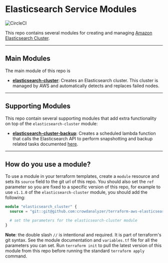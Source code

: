 # Elasticsearch Service Modules

![CircleCI](https://circleci.com/gh/crowdanalyzer/terraform-aws-elasticsearch-service.svg?style=shield&circle-token=ee4c42aecefaa755b1adadd17910023bb89d9a4d)

This repo contains several modules for creating and managing [Amazon Elasticsearch Cluster](https://aws.amazon.com/elasticsearch-service/).

---

## Main Modules

The main module of this repo is

- **[elasticsearch-cluster](./modules/elasticsearch-cluster)**: Creates an Elasticsearch cluster. This cluster is managed by AWS and automatically detects and replaces failed nodes.

---

## Supporting Modules

This repo contain several supporting modules that add extra functionality on top of the `elasticsearch-cluster` module:

- **[elasticsearch-cluster-backup](./modules/elasticsearch-cluster-backup/)**: Creates a scheduled lambda function that calls the Elasticsearch API to perform snapshotting and backup related tasks documented [here](https://www.elastic.co/guide/en/elasticsearch/reference/current/modules-snapshots.html).

---

## How do you use a module?

To use a module in your terraform templates, create a `module` resource and sets its `source` field to the git url of this repo. You should also set the `ref` parameter so you are fixed to a specific version of this repo, for example to use `v1.1.0` of the `elasticsearch-cluster` module, you should add the following:

```tf
module "elasticsearch_cluster" {
  source = "git::git@github.com:crowdanalyzer/terraform-aws-elasticsearch-service//modules/elasticsearch-cluster?ref=v1.1.0"

  # set the parameters for the elasticsearch-cluster module
}
```

**Note**: the double slash `//` is intentional and required. It is part of terraform's git syntax. See the module documentation and `variables.tf` file for all the parameters you can set. Run `terraform init` to pull the latest version of this module from this repo before running the standard `terraform apply` command.
